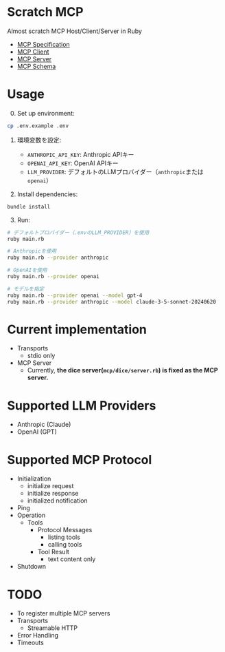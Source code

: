 # Scratch MCP

Almost scratch MCP Host/Client/Server in Ruby

- [MCP Specification](https://modelcontextprotocol.io/specification/2025-03-26)
- [MCP Client](https://modelcontextprotocol.io/quickstart/client)
- [MCP Server](https://modelcontextprotocol.io/quickstart/server)
- [MCP Schema](https://github.com/modelcontextprotocol/modelcontextprotocol/blob/3ba3181c7779da74b24f0c083eb7055b6fc9d928/schema/2025-03-26/schema.ts)

# Usage

0. Set up environment:

```bash
cp .env.example .env
```

1. 環境変数を設定:
   - `ANTHROPIC_API_KEY`: Anthropic APIキー
   - `OPENAI_API_KEY`: OpenAI APIキー
   - `LLM_PROVIDER`: デフォルトのLLMプロバイダー（`anthropic`または`openai`）

2. Install dependencies:

```bash
bundle install
```

3. Run:

```bash
# デフォルトプロバイダー（.envのLLM_PROVIDER）を使用
ruby main.rb

# Anthropicを使用
ruby main.rb --provider anthropic

# OpenAIを使用
ruby main.rb --provider openai

# モデルを指定
ruby main.rb --provider openai --model gpt-4
ruby main.rb --provider anthropic --model claude-3-5-sonnet-20240620
```

# Current implementation

- Transports
  - stdio only
- MCP Server
  - Currently, **the dice server(`mcp/dice/server.rb`) is fixed as the MCP server.**

# Supported LLM Providers

- Anthropic (Claude)
- OpenAI (GPT)

# Supported MCP Protocol
- Initialization
  - initialize request
  - initialize response
  - initialized notification
- Ping
- Operation
  - Tools
    - Protocol Messages
      - listing tools
      - calling tools
    - Tool Result
      - text content only
- Shutdown

# TODO
- To register multiple MCP servers
- Transports
  - Streamable HTTP
- Error Handling
- Timeouts
